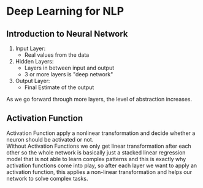 # Deep Learning for NLP

## Introduction to Neural Network
1. Input Layer:
   * Real values from the data
2. Hidden Layers:
   * Layers in between input and output
   * 3 or more layers is "deep network"
3. Output Layer:
   * Final Estimate of the output

As we go forward through more layers, the level of abstraction increases.

## Activation Function
Activation Function apply a nonlinear transformation and decide whether a neuron should be activated or not. \
Without Activation Functions we only get linear transformation after each other so the whole network is basically just a 
stacked linear regression model that is not able to learn complex patterns and this is exactly why activation functions
come into play, so after each layer we want to apply an activation function, this applies a non-linear transformation and 
helps our network to solve complex tasks.